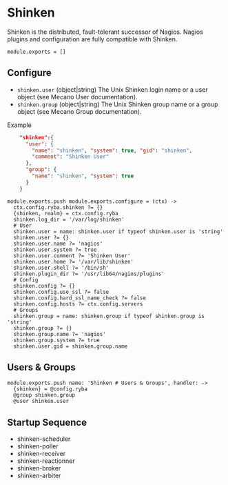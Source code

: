 
# Shinken

Shinken is the distributed, fault-tolerant successor of Nagios.
Nagios plugins and configuration are fully compatible with Shinken.

    module.exports = []

## Configure

*   `shinken.user` (object|string)
    The Unix Shinken login name or a user object (see Mecano User documentation).
*   `shinken.group` (object|string)
    The Unix Shinken group name or a group object (see Mecano Group documentation).

Example

```json
    "shinken":{
      "user": {
        "name": "shinken", "system": true, "gid": "shinken",
        "comment": "Shinken User"
      },
      "group": {
        "name": "shinken", "system": true
      }
    }
```

    module.exports.push module.exports.configure = (ctx) ->
      ctx.config.ryba.shinken ?= {}
      {shinken, realm} = ctx.config.ryba
      shinken.log_dir = '/var/log/shinken'
      # User
      shinken.user = name: shinken.user if typeof shinken.user is 'string'
      shinken.user ?= {}
      shinken.user.name ?= 'nagios'
      shinken.user.system ?= true
      shinken.user.comment ?= 'Shinken User'
      shinken.user.home ?= '/var/lib/shinken'
      shinken.user.shell ?= '/bin/sh'
      shinken.plugin_dir ?= '/usr/lib64/nagios/plugins'
      # Config
      shinken.config ?= {}
      shinken.config.use_ssl ?= false
      shinken.config.hard_ssl_name_check ?= false
      shinken.config.hosts ?= ctx.config.servers
      # Groups
      shinken.group = name: shinken.group if typeof shinken.group is 'string'
      shinken.group ?= {}
      shinken.group.name ?= 'nagios'
      shinken.group.system ?= true
      shinken.user.gid = shinken.group.name


## Users & Groups

    module.exports.push name: 'Shinken # Users & Groups', handler: ->
      {shinken} = @config.ryba
      @group shinken.group
      @user shinken.user

## Startup Sequence

*   shinken-scheduler
*   shinken-poller
*   shinken-receiver
*   shinken-reactionner
*   shinken-broker
*   shinken-arbiter
